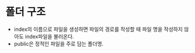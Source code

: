 # 폴더 구조
 - index의 이름으로 파일을 생성하면 파일의 경로를 작성할 때 파일 명을 작성하지 않아도 index파일을 불러온다.
 - public은 정적인 파일을 주로 담는 폴더명.
 